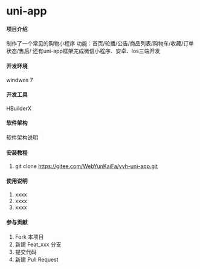 # uni-app

#### 项目介绍
制作了一个常见的购物小程序
功能：首页/轮播/公告/商品列表/购物车/收藏/订单状态/售后/
还有uni-app框架完成微信小程序、安卓、Ios三端开发


#### 开发环境
windwos 7
#### 开发工具
HBuilderX

#### 软件架构
软件架构说明


#### 安装教程

1. git clone https://gitee.com/WebYunKaiFa/yyh-uni-app.git

#### 使用说明

1. xxxx
2. xxxx
3. xxxx

#### 参与贡献

1. Fork 本项目
2. 新建 Feat_xxx 分支
3. 提交代码
4. 新建 Pull Request

